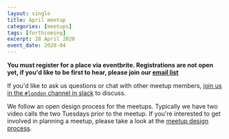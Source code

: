 ```yaml
---
layout: single
title: April meetup
categories: [meetups]
tags: [forthcoming]
excerpt: 28 April 2020
event_date: 2020-04
---
```


**You must register for a place via eventbrite. Registrations are not open yet, if you'd like to be first to hear, please join our [email list](/email-list)**

If you'd like to ask us questions or chat with other meetup members, [join us in the `#london` channel in slack](/slack) to discuss.

We follow an open design process for the meetups. Typically we have two video calls the two Tuesdays prior to the meetup. If you're interested to get involved in planning a meetup, please take a look at the [meetup design process](/meetup-design-process).
